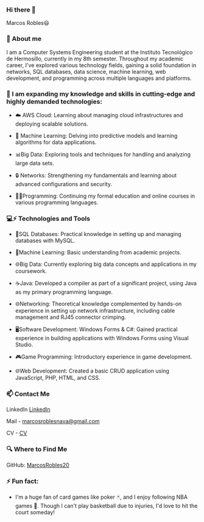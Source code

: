 ### Hi there 👋

Marcos Robles😃

 ### 🧐 About me 

I am a Computer Systems Engineering student at the Instituto Tecnológico de Hermosillo, currently in my 8th semester. Throughout my academic career, I've explored various technology fields, gaining a solid foundation in networks, SQL databases, data science, machine learning, web development, and programming across multiple languages and platforms.


 ### 🌱 I am expanding my knowledge and skills in cutting-edge and highly demanded technologies:


- ☁️ AWS Cloud: Learning about managing cloud infrastructures and deploying scalable solutions.
    
- 🤖 Machine Learning: Delving into predictive models and learning algorithms for data applications.
    
- 📊Big Data: Exploring tools and techniques for handling and analyzing large data sets.
    
- 🔒 Networks: Strengthening my fundamentals and learning about advanced configurations and security.
    
- 👨‍💻Programming: Continuing my formal education and online courses in various programming languages.



 ### 💻⚡ Technologies and Tools

  - 💾SQL Databases: Practical knowledge in setting up and managing databases with MySQL.
      
  - 🤖Machine Learning: Basic understanding from academic projects.
      
  - 🌐Big Data: Currently exploring big data concepts and applications in my coursework.
      
  - ☕Java: Developed a compiler as part of a significant project, using Java as my primary programming language.
       
  - 🌐Networking: Theoretical knowledge complemented by hands-on experience in setting up network infrastructure,   including cable management and RJ45 connector crimping.
      
  - 🖥️Software Development:
  Windows Forms & C#: Gained practical experience in building applications with Windows Forms using Visual        Studio.
      
  - 🎮Game Programming: Introductory experience in game development.
      
  - 🌐Web Development: Created a basic CRUD application using JavaScript, PHP, HTML, and CSS.



 ### 📫 Contact Me

LinkedIn [LinkedIn](https://www.linkedin.com/in/marcos-robles-nava-605868304/)

Mail - marcosroblesnava@gmail.com

CV - [CV](https://drive.google.com/file/d/14G3ACv7PTw8HGP6Ot71aZ5G_9oqSST58/view?usp=sharing)


 ### 🔍 Where to Find Me

GitHub: [MarcosRobles20](https://github.com/MarcosRobles20/MarcosRobles20)

 ### ⚡ Fun fact:
- I'm a huge fan of card games like poker 🃏, and I enjoy following NBA games 🏀. Though I can't play basketball due to injuries, I'd love to hit the court someday!



